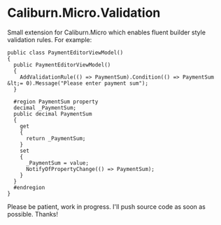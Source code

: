 # Caliburn.Micro.Validation
Small extension for Caliburn.Micro which enables fluent builder style validation rules. 
For example: 

```
public class PaymentEditorViewModel()
{
  public PaymentEditorViewModel()
  {
    AddValidationRule(() => PaymentSum).Condition(() => PaymentSum &lt;= 0).Message("Please enter payment sum");
  }
  
  #region PaymentSum property
  decimal _PaymentSum;
  public decimal PaymentSum
  {
    get
    {
      return _PaymentSum;
    }
    set
    {
      _PaymentSum = value;
      NotifyOfPropertyChange(() => PaymentSum);
    }
  }
  #endregion
}
```

Please be patient, work in progress. I'll push source code as soon as possible. Thanks!
